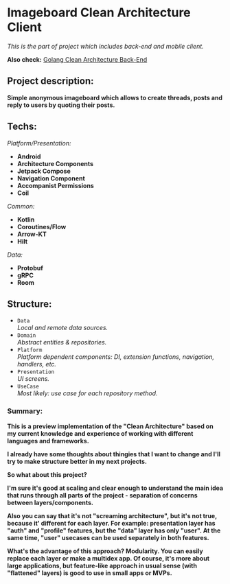# Imageboard Clean Architecture Client

*This is the part of project which includes back-end and mobile client.* 

**Also check:**
[Golang Clean Architecture Back-End](https://github.com/numq/golang-clean-architecture-imageboard-backend/)

## Project description:
  **Simple anonymous imageboard which allows to create threads, posts and reply to users by quoting their posts.**
  
## Techs:

*Platform/Presentation:*
- **Android**
- **Architecture Components**
- **Jetpack Compose**
- **Navigation Component**
- **Accompanist Permissions**
- **Coil**

*Common:*
- **Kotlin**
- **Coroutines/Flow**
- **Arrow-KT**
- **Hilt**

*Data:*
- **Protobuf**
- **gRPC**
- **Room**

## Structure:
- `Data`\
*Local and remote data sources.*
- `Domain`\
*Abstract entities & repositories.*
- `Platform`\
*Platform dependent components: DI, extension functions, navigation, handlers, etc.*
- `Presentation`\
*UI screens.*
- `UseCase`\
*Most likely: use case for each repository method.*

### Summary:

**This is a preview implementation of the "Clean Architecture" based on my current knowledge and experience of working with different languages and frameworks.**

**I already have some thoughts about thingies that I want to change and I'll try to make structure better in my next projects.**

**So what about this project?**

**I'm sure it's good at scaling and clear enough to understand the main idea that runs through all parts of the project - separation of concerns between layers/components.**

**Also you can say that it's not "screaming architecture", but it's not true, because it' different for each layer. For example: presentation layer has "auth" and "profile" features, but the "data" layer has only "user". At the same time, "user" usecases can be used separately  in both features.**

**What's the advantage of this approach? Modularity. You can easily replace each layer or make a multidex app. Of course, it's more about large applications, but feature-like approach in usual sense (with "flattened" layers) is good to use in small apps or MVPs.**
